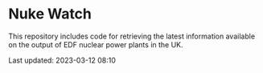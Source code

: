# Nuke Watch

This repository includes code for retrieving the latest information available on the output of EDF nuclear power plants in the UK.

Last updated: 2023-03-12 08:10